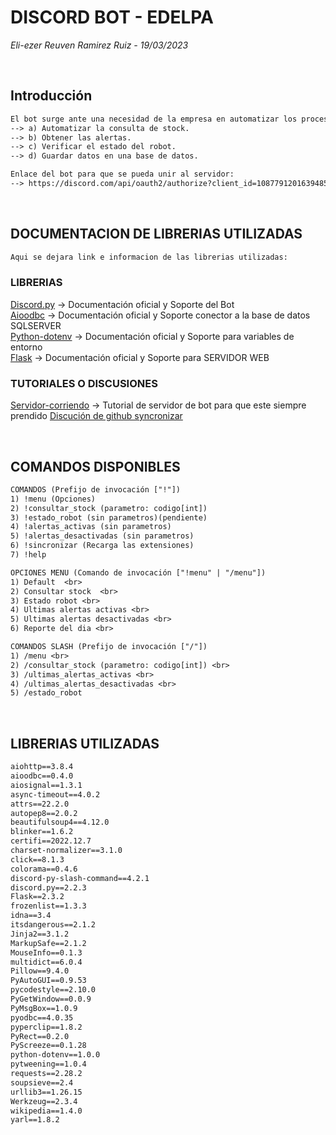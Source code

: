 # DISCORD BOT - EDELPA
<i> Eli-ezer Reuven Ramirez Ruiz - 19/03/2023 </i>

<br>

## Introducción
```txt
El bot surge ante una necesidad de la empresa en automatizar los procesos como:
--> a) Automatizar la consulta de stock.
--> b) Obtener las alertas.
--> c) Verificar el estado del robot.
--> d) Guardar datos en una base de datos.

Enlace del bot para que se pueda unir al servidor:
--> https://discord.com/api/oauth2/authorize?client_id=1087791201639485520&permissions=8&scope=bot%20applications.commands
```

<br>

## DOCUMENTACION DE LIBRERIAS UTILIZADAS
```txt
Aqui se dejara link e informacion de las librerias utilizadas:
```
### LIBRERIAS
[Discord.py](https://discordpy.readthedocs.io/en/stable/) -> Documentación oficial y Soporte del Bot <br>
[Aioodbc](https://github.com/aio-libs/aioodbc/) -> Documentación oficial y Soporte conector a la base de datos SQLSERVER <br>
[Python-dotenv](https://pypi.org/project/python-dotenv/) -> Documentación oficial y Soporte para variables de entorno <br>
[Flask](https://flask.palletsprojects.com/en/2.3.x/) -> Documentación oficial y Soporte para SERVIDOR WEB <br>
### TUTORIALES O DISCUSIONES
[Servidor-corriendo](https://sites.google.com/view/the-home-of-m692/resources/discord-py-bot-hosting/new) -> Tutorial de servidor de bot para que este siempre prendido
[Discución de github syncronizar](https://gist.github.com/Rapptz/c4324f17a80c94776832430007ad40e6#syncing)


<br>

## COMANDOS DISPONIBLES
```txt
COMANDOS (Prefijo de invocación ["!"])
1) !menu (Opciones)
2) !consultar_stock (parametro: codigo[int])
3) !estado_robot (sin parametros)(pendiente)
4) !alertas_activas (sin parametros)
5) !alertas_desactivadas (sin parametros)
6) !sincronizar (Recarga las extensiones)
7) !help

OPCIONES MENU (Comando de invocación ["!menu" | "/menu"])
1) Default  <br>
2) Consultar stock  <br>
3) Estado robot <br>
4) Ultimas alertas activas <br>
5) Ultimas alertas desactivadas <br>
6) Reporte del dia <br>

COMANDOS SLASH (Prefijo de invocación ["/"])
1) /menu <br>
2) /consultar_stock (parametro: codigo[int]) <br>
3) /ultimas_alertas_activas <br>
4) /ultimas_alertas_desactivadas <br>
5) /estado_robot
```

<br>

## LIBRERIAS UTILIZADAS
```requirements.txt
aiohttp==3.8.4
aioodbc==0.4.0
aiosignal==1.3.1
async-timeout==4.0.2
attrs==22.2.0
autopep8==2.0.2
beautifulsoup4==4.12.0
blinker==1.6.2
certifi==2022.12.7
charset-normalizer==3.1.0
click==8.1.3
colorama==0.4.6
discord-py-slash-command==4.2.1
discord.py==2.2.3
Flask==2.3.2
frozenlist==1.3.3
idna==3.4
itsdangerous==2.1.2
Jinja2==3.1.2
MarkupSafe==2.1.2
MouseInfo==0.1.3
multidict==6.0.4
Pillow==9.4.0
PyAutoGUI==0.9.53
pycodestyle==2.10.0
PyGetWindow==0.0.9
PyMsgBox==1.0.9
pyodbc==4.0.35
pyperclip==1.8.2
PyRect==0.2.0
PyScreeze==0.1.28
python-dotenv==1.0.0
pytweening==1.0.4
requests==2.28.2
soupsieve==2.4
urllib3==1.26.15
Werkzeug==2.3.4
wikipedia==1.4.0
yarl==1.8.2
```



